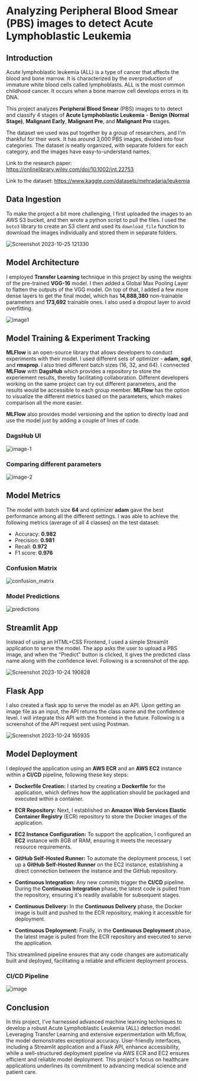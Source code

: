 # Analyzing Peripheral Blood Smear (PBS) images to detect Acute Lymphoblastic Leukemia
## Introduction
Acute lymphoblastic leukemia (ALL) is a type of cancer that affects the blood and bone marrow. It is characterized by the overproduction of immature white blood cells called lymphoblasts. ALL is the most common childhood cancer. It occurs when a bone marrow cell develops errors in its DNA.

This project analyzes **Peripheral Blood Smear** (PBS) images to to detect and classify 4 stages of **Acute Lymphoblastic Leukemia** - **Benign (Normal Stage)**, **Malignant Early**, **Malignant Pre**, and **Malignant Pro** stages.

The dataset we used was put together by a group of researchers, and I'm thankful for their work. It has around 3,000 PBS images, divided into four categories. The dataset is neatly organized, with separate folders for each category, and the images have easy-to-understand names.

Link to the research paper: https://onlinelibrary.wiley.com/doi/10.1002/int.22753

Link to the dataset: https://www.kaggle.com/datasets/mehradaria/leukemia


## Data Ingestion
To make the project a bit more challenging, I first uploaded the images to an AWS S3 bucket, and then wrote a python script to pull the files. I used the `boto3` library to create an S3 client and used its `download_file` function to download the images individually and stored them in separate folders.

![Screenshot 2023-10-25 121330](https://github.com/mohd-arham-islam/Blood-Cancer-Detection/assets/111959286/9a6b6686-c629-4e60-affe-c3efe0784100)


## Model Architecture
I employed **Transfer Learning** technique in this project by using the weights of the pre-trained **VGG-16** model. I then added a Global Max Pooling Layer to flatten the outputs of the VGG model. On top of that, I added a few more dense layers to get the final model, which has **14,888,380** non-trainable parameters and **173,692** trainable ones. I also used a dropout layer to avoid overfitting.

![image1](https://github.com/mohd-arham-islam/Blood-Cancer-Detection/assets/111959286/8b4be610-1476-49e0-9233-8f329df6f030)


## Model Training & Experiment Tracking
**MLFlow** is an open-source library that allows developers to conduct experiments with their model. I used different sets of optimizer - **adam**, **sgd**, and **rmsprop**. I also tried different batch sizes (16, 32, and 64). I connected **MLFlow** with **DagsHub** which provides a repository to store the experiement results, thereby facilitating collaboration. Different developers working on the same project can try out different parameters, and the results would be accessible to each group member. **MLFlow** has the option to visualize the different metrics based on the parameters, which makes comparison all the more easier.

**MLFlow** also provides model versioning and the option to directly load and use the model just by adding a couple of lines of code.

### DagsHub UI
![image-1](https://github.com/mohd-arham-islam/Blood-Cancer-Detection/assets/111959286/4690b29a-0051-46ab-b89c-998693468f0a)

### Comparing different parameters
![image-2](https://github.com/mohd-arham-islam/Blood-Cancer-Detection/assets/111959286/df9c1226-daf8-4b06-9afb-55e268ef7866)

## Model Metrics
The model with batch size **64** and optimizer **adam** gave the best performance among all the different settings. I was able to achieve the following metrics (average of all 4 classes) on the test dataset:

* Accuracy: **0.982**
* Precision: **0.981**
* Recall: **0.972**
* F1 score: **0.976**

### Confusion Matrix
![confusion_matrix](https://github.com/mohd-arham-islam/Blood-Cancer-Detection/assets/111959286/1058fdc5-b7ff-4987-9d1c-e0f193833af6)


### Model Predictions
![predictions](https://github.com/mohd-arham-islam/Blood-Cancer-Detection/assets/111959286/c68cb12c-7685-4d89-b10d-ffd8358ec013)


## Streamlit App
Instead of using an HTML+CSS Frontend, I used a simple Streamlit application to serve the model. The app asks the user to upload a PBS image, and when the "Predict" button is clicked, it gives the predicted class name along with the confidence level. Following is a screenshot of the app.

![Screenshot 2023-10-24 190828](https://github.com/mohd-arham-islam/Blood-Cancer-Detection/assets/111959286/63d88e3f-6ffc-48f3-b19b-52b97a37332c)


## Flask App
I also created a flask app to serve the model as an API. Upon getting an image file as an input, the API returns the class name and the confidence level. I will integrate this API with the frontend in the future.
Following is a screenshot of the API request sent using Postman.

![Screenshot 2023-10-24 165935](https://github.com/mohd-arham-islam/Blood-Cancer-Detection/assets/111959286/fd698b31-8ea9-41a7-a50b-9015b3afae50)


## Model Deployment
I deployed the application using an **AWS ECR** and an **AWS EC2** instance within a **CI/CD** pipeline, following these key steps:

* **Dockerfile Creation:** I started by creating a **Dockerfile** for the application, which defines how the application should be packaged and executed within a container.

* **ECR Repository:** Next, I established an **Amazon Web Services Elastic Container Registry** (ECR) repository to store the Docker images of the application.

* **EC2 Instance Configuration:** To support the application, I configured an **EC2** instance with 8GB of RAM, ensuring it meets the necessary resource requirements.

* **GitHub Self-Hosted Runner:** To automate the deployment process, I set up a **GitHub Self-Hosted Runner** on the EC2 instance, establishing a direct connection between the instance and the GitHub repository.

* **Continuous Integration:** Any new commits trigger the **CI/CD** pipeline. During the **Continuous Integration** phase, the latest code is pulled from the repository, ensuring it's readily available for subsequent stages.

* **Continuous Delivery:** In the **Continuous Delivery** phase, the Docker image is built and pushed to the ECR repository, making it accessible for deployment.

* **Continuous Deployment:** Finally, in the **Continuous Deployment** phase, the latest image is pulled from the ECR repository and executed to serve the application.

This streamlined pipeline ensures that any code changes are automatically built and deployed, facilitating a reliable and efficient deployment process.

### CI/CD Pipeline
![image](https://github.com/mohd-arham-islam/Blood-Cancer-Detection/assets/111959286/b9a47022-a200-4235-a0f7-bd1b8a87e8d8)


## Conclusion
In this project, I've harnessed advanced machine learning techniques to develop a robust Acute Lymphoblastic Leukemia (ALL) detection model. Leveraging Transfer Learning and extensive experimentation with MLflow, the model demonstrates exceptional accuracy. User-friendly interfaces, including a Streamlit application and a Flask API, enhance accessibility, while a well-structured deployment pipeline via AWS ECR and EC2 ensures efficient and reliable model deployment. This project's focus on healthcare applications underlines its commitment to advancing medical science and patient care.